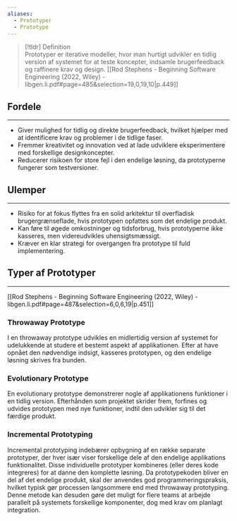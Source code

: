 ```yaml
---
aliases:
  - Prototyper
  - Prototype
---
```


>[!tldr] Definition  
Prototyper er iterative modeller, hvor man hurtigt udvikler en tidlig version af systemet for at teste koncepter, indsamle brugerfeedback og raffinere krav og design.
[[Rod Stephens - Beginning Software Engineering (2022, Wiley) - libgen.li.pdf#page=485&selection=19,0,19,10|p.449]]

## Fordele  
---
- Giver mulighed for tidlig og direkte brugerfeedback, hvilket hjælper med at identificere krav og problemer i de tidlige faser.  
- Fremmer kreativitet og innovation ved at lade udviklere eksperimentere med forskellige designkoncepter.  
- Reducerer risikoen for store fejl i den endelige løsning, da prototyperne fungerer som testversioner.

## Ulemper  
---
- Risiko for at fokus flyttes fra en solid arkitektur til overfladisk brugergrænseflade, hvis prototypen opfattes som det endelige produkt.  
- Kan føre til øgede omkostninger og tidsforbrug, hvis prototyperne ikke kasseres, men videreudvikles uhensigtsmæssigt.  
- Kræver en klar strategi for overgangen fra prototype til fuld implementering.

## Typer af Prototyper 
---
[[Rod Stephens - Beginning Software Engineering (2022, Wiley) - libgen.li.pdf#page=487&selection=6,0,6,19|p.451]]
### Throwaway Prototype 
I en throwaway prototype udvikles en midlertidig version af systemet for udelukkende at studere et bestemt aspekt af applikationen. Efter at have opnået den nødvendige indsigt, kasseres prototypen, og den endelige løsning skrives fra bunden. 
### Evolutionary Prototype 
En evolutionary prototype demonstrerer nogle af applikationens funktioner i en tidlig version. Efterhånden som projektet skrider frem, forfines og udvides prototypen med nye funktioner, indtil den udvikler sig til det færdige produkt. 
### Incremental Prototyping 
Incremental prototyping indebærer opbygning af en række separate prototyper, der hver især viser forskellige dele af den endelige applikations funktionalitet. Disse individuelle prototyper kombineres (eller deres kode integreres) for at danne den komplette løsning. Da prototypekoden bliver en del af det endelige produkt, skal der anvendes god programmeringspraksis, hvilket typisk gør processen langsommere end med throwaway prototyping. Denne metode kan desuden gøre det muligt for flere teams at arbejde parallelt på systemets forskellige komponenter, dog med krav om planlagt integration.